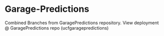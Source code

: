 # Garage-Predictions

Combined Branches from GaragePredictions repository. View deployment @ GaragePredictions repo (ucfgaragepredictions)
